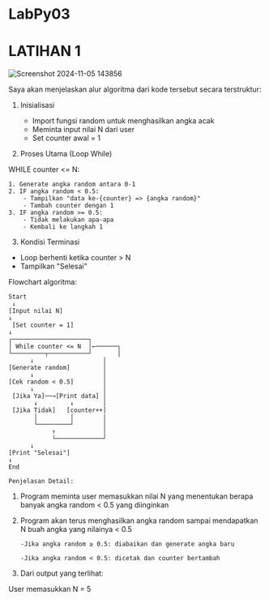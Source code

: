 # LabPy03

# LATIHAN 1
![Screenshot 2024-11-05 143856](https://github.com/user-attachments/assets/1c1b120b-818d-4506-bb0e-e1106fe46618)

Saya akan menjelaskan alur algoritma dari kode tersebut secara terstruktur:

1. Inisialisasi

     - Import fungsi random untuk menghasilkan angka acak
     - Meminta input nilai N dari user
      - Set counter awal = 1
  
2. Proses Utama (Loop While)

WHILE counter <= N:

    1. Generate angka random antara 0-1
    2. IF angka random < 0.5:
        - Tampilkan "data ke-{counter} => {angka random}"
        - Tambah counter dengan 1
    3. IF angka random >= 0.5:
        - Tidak melakukan apa-apa
        - Kembali ke langkah 1

3. Kondisi Terminasi

  - Loop berhenti ketika counter > N
  - Tampilkan "Selesai"

Flowchart algoritma:

    Start
     ↓
    [Input nilai N]
    ↓
     [Set counter = 1]
    ↓
    ┌─────────────────────┐
    │ While counter <= N  │←──────┐
    └─────────┬───────────┘       │
          ↓                   │
    [Generate random]         │
          ↓                   │
    [Cek random < 0.5]        │
          ↓                   │
     [Jika Ya]──→[Print data] │
           ↓         ↓        │
     [Jika Tidak]   [counter++]
           │         │        │
           └─────────┘        │
                ↑             │
                └─────────────┘
          ↓
    [Print "Selesai"]
    ↓
    End

    Penjelasan Detail:

1. Program meminta user memasukkan nilai N yang menentukan berapa banyak angka random < 0.5 yang diinginkan

2. Program akan terus menghasilkan angka random sampai mendapatkan N buah angka yang nilainya < 0.5
   
       -Jika angka random ≥ 0.5: diabaikan dan generate angka baru
   
       -Jika angka random < 0.5: dicetak dan counter bertambah
  
3.  Dari output yang terlihat:

User memasukkan N = 5
